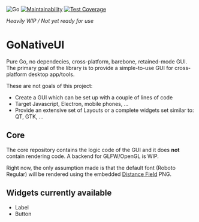 ![Go](https://github.com/maxfish/GoNativeUI-core/workflows/Go/badge.svg)
[![Maintainability](https://api.codeclimate.com/v1/badges/1f9d6d2be93564c60962/maintainability)](https://codeclimate.com/github/maxfish/GoNativeUI-core/maintainability)
[![Test Coverage](https://api.codeclimate.com/v1/badges/1f9d6d2be93564c60962/test_coverage)](https://codeclimate.com/github/maxfish/GoNativeUI-core/test_coverage)

*Heavily WIP / Not yet ready for use*

# GoNativeUI
Pure Go, no dependecies, cross-platform, barebone, retained-mode GUI.
The primary goal of the library is to provide a simple-to-use GUI for cross-platform desktop app/tools.

These are not goals of this project:
* Create a GUI which can be set up with a couple of lines of code
* Target Javascript, Electron, mobile phones, ...
* Provide an extensive set of Layouts or a complete widgets set similar to: QT, GTK, ...

## Core
The core repository contains the logic code of the GUI and it does **not** contain rendering code. A backend for GLFW/OpenGL is WIP.

Right now, the only assumption made is that the default font (Roboto Regular) will be rendered using the embedded [Distance Field](https://github.com/libgdx/libgdx/wiki/Distance-field-fonts) PNG.

## Widgets currently available
* Label
* Button
